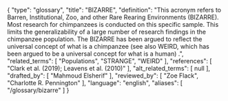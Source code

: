 {
    "type": "glossary",
    "title": "BIZARRE",
    "definition": "This acronym refers to Barren, Institutional, Zoo, and other Rare Rearing Environments (BIZARRE). Most research for chimpanzees is conducted on this specific sample. This limits the generalizability of a large number of research findings in the chimpanzee population. The BIZARRE has been argued to reflect the universal concept of what is a chimpanzee (see also WEIRD, which has been argued to be a universal concept for what is a human) .",
    "related_terms": [
        "Populations",
        "STRANGE",
        "WEIRD"
    ],
    "references": [
        "Clark et al. (2019); Leavens et al. (2010)"
    ],
    "alt_related_terms": [
        null
    ],
    "drafted_by": [
        "Mahmoud Elsherif"
    ],
    "reviewed_by": [
        "Zoe Flack",
        "Charlotte R. Pennington"
    ],
    "language": "english",
    "aliases": [
        "/glossary/bizarre"
    ]
}
